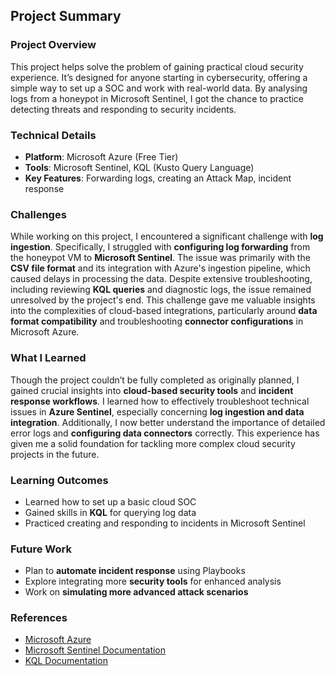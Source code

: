 ## Project Summary

### Project Overview  
This project helps solve the problem of gaining practical cloud security experience. It’s designed for anyone starting in cybersecurity, offering a simple way to set up a SOC and work with real-world data. By analysing logs from a honeypot in Microsoft Sentinel, I got the chance to practice detecting threats and responding to security incidents.

### Technical Details  
- **Platform**: Microsoft Azure (Free Tier)  
- **Tools**: Microsoft Sentinel, KQL (Kusto Query Language)  
- **Key Features**: Forwarding logs, creating an Attack Map, incident response  

### Challenges  
While working on this project, I encountered a significant challenge with **log ingestion**. Specifically, I struggled with **configuring log forwarding** from the honeypot VM to **Microsoft Sentinel**. The issue was primarily with the **CSV file format** and its integration with Azure's ingestion pipeline, which caused delays in processing the data. Despite extensive troubleshooting, including reviewing **KQL queries** and diagnostic logs, the issue remained unresolved by the project's end. This challenge gave me valuable insights into the complexities of cloud-based integrations, particularly around **data format compatibility** and troubleshooting **connector configurations** in Microsoft Azure.

### What I Learned  
Though the project couldn’t be fully completed as originally planned, I gained crucial insights into **cloud-based security tools** and **incident response workflows**. I learned how to effectively troubleshoot technical issues in **Azure Sentinel**, especially concerning **log ingestion and data integration**. Additionally, I now better understand the importance of detailed error logs and **configuring data connectors** correctly. This experience has given me a solid foundation for tackling more complex cloud security projects in the future.

### Learning Outcomes  
- Learned how to set up a basic cloud SOC  
- Gained skills in **KQL** for querying log data  
- Practiced creating and responding to incidents in Microsoft Sentinel  

### Future Work  
- Plan to **automate incident response** using Playbooks  
- Explore integrating more **security tools** for enhanced analysis  
- Work on **simulating more advanced attack scenarios**

### References  
- [Microsoft Azure](https://azure.microsoft.com)  
- [Microsoft Sentinel Documentation](https://learn.microsoft.com/en-us/azure/sentinel/)  
- [KQL Documentation](https://learn.microsoft.com/en-us/azure/data-explorer/kusto/query/)
